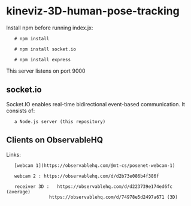 # kineviz-3D-human-pose-tracking

Install npm before running index.jx:

       # npm install
       
       # npm install socket.io
       
       # npm install express

This server listens on port 9000


## socket.io

Socket.IO enables real-time bidirectional event-based communication. It consists of:

       a Node.js server (this repository)

## Clients on ObservableHQ

Links:

       [webcam 1](https://observablehq.com/@mt-cs/posenet-webcam-1)

       webcam 2 : https://observablehq.com/d/d2b73e086b4f386f

       receiver 3D :   https://observablehq.com/d/d223739e174ed6fc (average)
                    https://observablehq.com/d/74978e5d2497a671 (3D)
